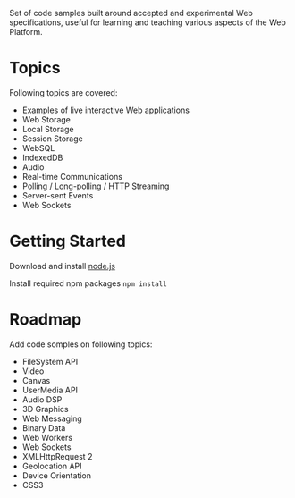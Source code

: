 ﻿Set of code samples built around accepted and experimental Web specifications, useful for learning and teaching various aspects of the Web Platform.

Topics
======
Following topics are covered:
* Examples of live interactive Web applications
* Web Storage
 * Local Storage
 * Session Storage
* WebSQL
* IndexedDB
* Audio
* Real-time Communications
 * Polling / Long-polling / HTTP Streaming
 * Server-sent Events
 * Web Sockets


Getting Started
================
Download and install [node.js]

Install required npm packages
```npm install```


Roadmap
=======
Add code somples on following topics:

* FileSystem API
* Video
* Canvas
* UserMedia API
* Audio DSP
* 3D Graphics
* Web Messaging
* Binary Data
* Web Workers
* Web Sockets
* XMLHttpRequest 2
* Geolocation API
* Device Orientation
* CSS3


[node.js]:http://nodejs.org
